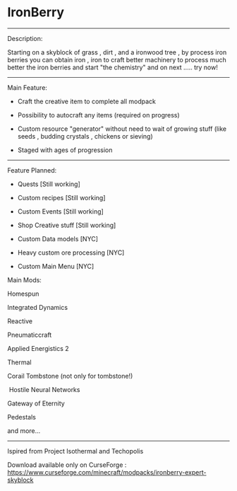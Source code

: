# IronBerry

___

 Description:
 
 Starting on a skyblock of grass , dirt , and a ironwood tree , by process iron berries you can obtain iron , iron to craft better machinery to process much better the iron berries and start "the chemistry" and on next ..... try now!

 ___

 Main Feature:

- Craft the creative item to complete all modpack

-  Possibility to autocraft any items (required on progress)

- Custom resource "generator" without need to wait of growing stuff (like seeds , budding crystals , chickens or sieving)

- Staged with ages of progression

 
___
 

 

 Feature Planned:

-  Quests [Still working]

-  Custom recipes [Still working]

-  Custom Events [Still working]

-  Shop Creative stuff [Still working]

-  Custom Data models [NYC]

-  Heavy custom ore processing [NYC]

-  Custom Main Menu [NYC]

 
Main Mods:

Homespun

Integrated Dynamics

Reactive

Pneumaticcraft

Applied Energistics 2

Thermal

Corail Tombstone (not only for tombstone!)

 Hostile Neural Networks

Gateway of Eternity

Pedestals

and more...
 

 


___
 

Ispired from Project Isothermal and Techopolis

Download available only on CurseForge : https://www.curseforge.com/minecraft/modpacks/ironberry-expert-skyblock
